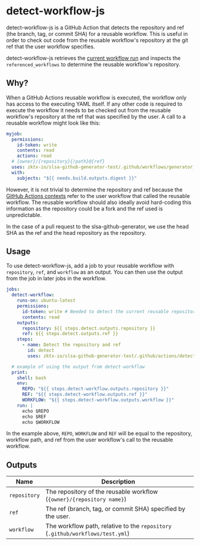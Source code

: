 # detect-workflow-js

detect-workflow-js is a GitHub Action that detects the repository and ref (the
branch, tag, or commit SHA) for a reusable workflow. This is useful in order to
check out code from the reusable workflow's repository at the git ref that the
user workflow specifies.

detect-workflow-js retrieves the [current workflow run](https://docs.github.com/en/rest/actions/workflow-runs?apiVersion=2022-11-28#get-a-workflow-run) and inspects the `referenced_workflows` to determine the reusable workflow's repository.

## Why?

When a GitHub Actions reusable workflow is executed, the workflow only has
access to the executing YAML itself. If any other code is required to execute
the workflow it needs to be checked out from the reusable workflow's repository
at the ref that was specified by the user. A call to a reusable workflow might
look like this:

```yaml
myjob:
  permissions:
    id-token: write
    contents: read
    actions: read
  # {owner}/{repository}{/path}@{ref}
  uses: zktx-io/slsa-github-generator-test/.github/workflows/generator_generic_slsa3.yml@<tag>
  with:
    subjects: "${{ needs.build.outputs.digest }}"
```

However, it is not trivial to determine the repository and ref because the
[GitHub Actions
contexts](https://docs.github.com/en/actions/learn-github-actions/contexts)
refer to the user workflow that called the reusable workflow. The reusable
workflow should also ideally avoid hard-coding this information as the
repository could be a fork and the ref used is unpredictable.

In the case of a pull request to the slsa-github-generator, we use the head
SHA as the ref and the head repository as the repository.

## Usage

To use detect-workflow-js, add a job to your reusable workflow with `repository`, `ref`, and `workflow` as an output. You can then use the output from the job in later jobs
in the workflow.

```yaml
jobs:
  detect-workflow:
    runs-on: ubuntu-latest
    permissions:
      id-token: write # Needed to detect the current reusable repository and ref.
      contents: read
    outputs:
      repository: ${{ steps.detect.outputs.repository }}
      ref: ${{ steps.detect.outputs.ref }}
    steps:
      - name: Detect the repository and ref
        id: detect
        uses: zktx-io/slsa-github-generator-test/.github/actions/detect-workflow-js@<git hash>

  # example of using the output from detect-workflow
  print:
    shell: bash
    env:
      REPO: "${{ steps.detect-workflow.outputs.repository }}"
      REF: "${{ steps.detect-workflow.outputs.ref }}"
      WORKFLOW: "${{ steps.detect-workflow.outputs.workflow }}"
    run: |
      echo $REPO
      echo $REF
      echo $WORKFLOW
```

In the example above, `REPO`, `WORKFLOW` and `REF` will be equal to the
repository, workflow path, and ref from the user workflow's call to the
reusable workflow.

## Outputs

| Name         | Description                                                                    |
| ------------ | ------------------------------------------------------------------------------ |
| `repository` | The repository of the reusable workflow (`{owner}/{repository name}`)          |
| `ref`        | The ref (branch, tag, or commit SHA) specified by the user.                    |
| `workflow`   | The workflow path, relative to the `repository` (`.github/workflows/test.yml`) |
